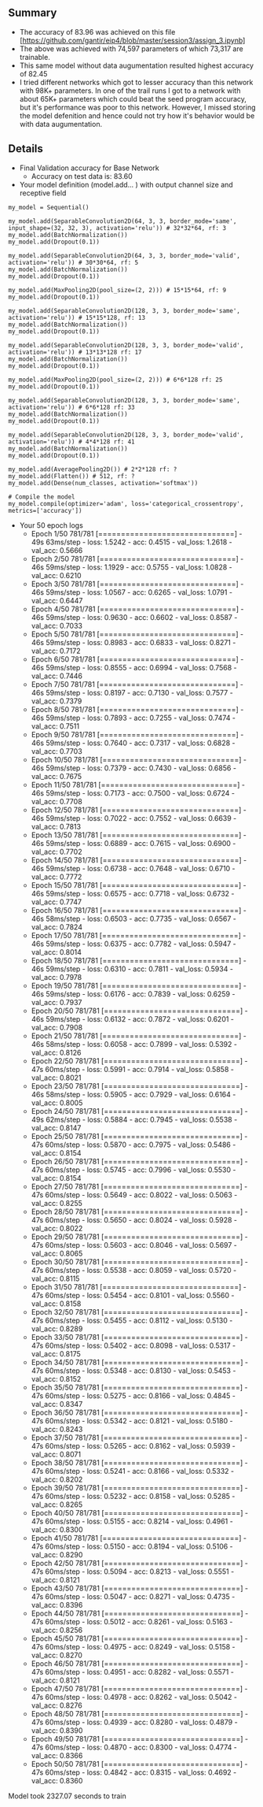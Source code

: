 ## Summary
* The accuracy of 83.96 was achieved on this file [https://github.com/gantir/eip4/blob/master/session3/assign_3.ipynb]
* The above was achieved with 74,597 parameters of which 73,317 are trainable.
* This same model without data augumentation resulted highest accuracy of 82.45
* I tried different networks which got to lesser accuracy than this network with 98K+ parameters. In one of the trail runs I got to a network with about 65K+ parameters which could beat the seed program accuracy, but it's performance was poor to this network. However, I missed storing the model defenition and hence could not try how it's behavior would be with data augumentation.

## Details
* Final Validation accuracy for Base Network
  * Accuracy on test data is: 83.60
* Your model definition (model.add... ) with output channel size and receptive field
```
my_model = Sequential()

my_model.add(SeparableConvolution2D(64, 3, 3, border_mode='same', input_shape=(32, 32, 3), activation='relu')) # 32*32*64, rf: 3
my_model.add(BatchNormalization())
my_model.add(Dropout(0.1))

my_model.add(SeparableConvolution2D(64, 3, 3, border_mode='valid', activation='relu')) # 30*30*64, rf: 5
my_model.add(BatchNormalization())
my_model.add(Dropout(0.1))

my_model.add(MaxPooling2D(pool_size=(2, 2))) # 15*15*64, rf: 9
my_model.add(Dropout(0.1))

my_model.add(SeparableConvolution2D(128, 3, 3, border_mode='same', activation='relu')) # 15*15*128, rf: 13
my_model.add(BatchNormalization())
my_model.add(Dropout(0.1))

my_model.add(SeparableConvolution2D(128, 3, 3, border_mode='valid', activation='relu')) # 13*13*128 rf: 17
my_model.add(BatchNormalization())
my_model.add(Dropout(0.1))

my_model.add(MaxPooling2D(pool_size=(2, 2))) # 6*6*128 rf: 25
my_model.add(Dropout(0.1))

my_model.add(SeparableConvolution2D(128, 3, 3, border_mode='same', activation='relu')) # 6*6*128 rf: 33
my_model.add(BatchNormalization())
my_model.add(Dropout(0.1))

my_model.add(SeparableConvolution2D(128, 3, 3, border_mode='valid', activation='relu')) # 4*4*128 rf: 41
my_model.add(BatchNormalization())
my_model.add(Dropout(0.1))

my_model.add(AveragePooling2D()) # 2*2*128 rf: ? 
my_model.add(Flatten()) # 512, rf: ?
my_model.add(Dense(num_classes, activation='softmax'))

# Compile the model
my_model.compile(optimizer='adam', loss='categorical_crossentropy', metrics=['accuracy'])
```
* Your 50 epoch logs
  * Epoch 1/50
781/781 [==============================] - 49s 63ms/step - loss: 1.5242 - acc: 0.4515 - val_loss: 1.2618 - val_acc: 0.5666
  * Epoch 2/50
781/781 [==============================] - 46s 59ms/step - loss: 1.1929 - acc: 0.5755 - val_loss: 1.0828 - val_acc: 0.6210
  * Epoch 3/50
781/781 [==============================] - 46s 59ms/step - loss: 1.0567 - acc: 0.6265 - val_loss: 1.0791 - val_acc: 0.6447
  * Epoch 4/50
781/781 [==============================] - 46s 59ms/step - loss: 0.9630 - acc: 0.6602 - val_loss: 0.8587 - val_acc: 0.7033
  * Epoch 5/50
781/781 [==============================] - 46s 59ms/step - loss: 0.8983 - acc: 0.6833 - val_loss: 0.8271 - val_acc: 0.7172
  * Epoch 6/50
781/781 [==============================] - 46s 59ms/step - loss: 0.8555 - acc: 0.6994 - val_loss: 0.7568 - val_acc: 0.7446
  * Epoch 7/50
781/781 [==============================] - 46s 59ms/step - loss: 0.8197 - acc: 0.7130 - val_loss: 0.7577 - val_acc: 0.7379
  * Epoch 8/50
781/781 [==============================] - 46s 59ms/step - loss: 0.7893 - acc: 0.7255 - val_loss: 0.7474 - val_acc: 0.7511
  * Epoch 9/50
781/781 [==============================] - 46s 59ms/step - loss: 0.7640 - acc: 0.7317 - val_loss: 0.6828 - val_acc: 0.7703
  * Epoch 10/50
781/781 [==============================] - 46s 59ms/step - loss: 0.7379 - acc: 0.7430 - val_loss: 0.6856 - val_acc: 0.7675
  * Epoch 11/50
781/781 [==============================] - 46s 59ms/step - loss: 0.7173 - acc: 0.7500 - val_loss: 0.6724 - val_acc: 0.7708
  * Epoch 12/50
781/781 [==============================] - 46s 59ms/step - loss: 0.7022 - acc: 0.7552 - val_loss: 0.6639 - val_acc: 0.7813
  * Epoch 13/50
781/781 [==============================] - 46s 59ms/step - loss: 0.6889 - acc: 0.7615 - val_loss: 0.6900 - val_acc: 0.7702
  * Epoch 14/50
781/781 [==============================] - 46s 59ms/step - loss: 0.6738 - acc: 0.7648 - val_loss: 0.6710 - val_acc: 0.7772
  * Epoch 15/50
781/781 [==============================] - 46s 59ms/step - loss: 0.6575 - acc: 0.7718 - val_loss: 0.6732 - val_acc: 0.7747
  * Epoch 16/50
781/781 [==============================] - 46s 58ms/step - loss: 0.6503 - acc: 0.7735 - val_loss: 0.6567 - val_acc: 0.7824
  * Epoch 17/50
781/781 [==============================] - 46s 59ms/step - loss: 0.6375 - acc: 0.7782 - val_loss: 0.5947 - val_acc: 0.8014
  * Epoch 18/50
781/781 [==============================] - 46s 59ms/step - loss: 0.6310 - acc: 0.7811 - val_loss: 0.5934 - val_acc: 0.7978
  * Epoch 19/50
781/781 [==============================] - 46s 59ms/step - loss: 0.6176 - acc: 0.7839 - val_loss: 0.6259 - val_acc: 0.7937
  * Epoch 20/50
781/781 [==============================] - 46s 59ms/step - loss: 0.6132 - acc: 0.7872 - val_loss: 0.6201 - val_acc: 0.7908
  * Epoch 21/50
781/781 [==============================] - 46s 58ms/step - loss: 0.6058 - acc: 0.7899 - val_loss: 0.5392 - val_acc: 0.8126
  * Epoch 22/50
781/781 [==============================] - 47s 60ms/step - loss: 0.5991 - acc: 0.7914 - val_loss: 0.5858 - val_acc: 0.8021
  * Epoch 23/50
781/781 [==============================] - 46s 58ms/step - loss: 0.5905 - acc: 0.7929 - val_loss: 0.6164 - val_acc: 0.8005
  * Epoch 24/50
781/781 [==============================] - 49s 62ms/step - loss: 0.5884 - acc: 0.7945 - val_loss: 0.5538 - val_acc: 0.8147
  * Epoch 25/50
781/781 [==============================] - 47s 60ms/step - loss: 0.5870 - acc: 0.7975 - val_loss: 0.5486 - val_acc: 0.8154
  * Epoch 26/50
781/781 [==============================] - 47s 60ms/step - loss: 0.5745 - acc: 0.7996 - val_loss: 0.5530 - val_acc: 0.8154
  * Epoch 27/50
781/781 [==============================] - 47s 60ms/step - loss: 0.5649 - acc: 0.8022 - val_loss: 0.5063 - val_acc: 0.8255
  * Epoch 28/50
781/781 [==============================] - 47s 60ms/step - loss: 0.5650 - acc: 0.8024 - val_loss: 0.5928 - val_acc: 0.8022
  * Epoch 29/50
781/781 [==============================] - 47s 60ms/step - loss: 0.5603 - acc: 0.8046 - val_loss: 0.5697 - val_acc: 0.8065
  * Epoch 30/50
781/781 [==============================] - 47s 60ms/step - loss: 0.5538 - acc: 0.8059 - val_loss: 0.5720 - val_acc: 0.8115
  * Epoch 31/50
781/781 [==============================] - 47s 60ms/step - loss: 0.5454 - acc: 0.8101 - val_loss: 0.5560 - val_acc: 0.8158
  * Epoch 32/50
781/781 [==============================] - 47s 60ms/step - loss: 0.5455 - acc: 0.8112 - val_loss: 0.5130 - val_acc: 0.8289
  * Epoch 33/50
781/781 [==============================] - 47s 60ms/step - loss: 0.5402 - acc: 0.8098 - val_loss: 0.5317 - val_acc: 0.8175
  * Epoch 34/50
781/781 [==============================] - 47s 60ms/step - loss: 0.5348 - acc: 0.8130 - val_loss: 0.5453 - val_acc: 0.8152
  * Epoch 35/50
781/781 [==============================] - 47s 60ms/step - loss: 0.5275 - acc: 0.8166 - val_loss: 0.4845 - val_acc: 0.8347
  * Epoch 36/50
781/781 [==============================] - 47s 60ms/step - loss: 0.5342 - acc: 0.8121 - val_loss: 0.5180 - val_acc: 0.8243
  * Epoch 37/50
781/781 [==============================] - 47s 60ms/step - loss: 0.5265 - acc: 0.8162 - val_loss: 0.5939 - val_acc: 0.8071
  * Epoch 38/50
781/781 [==============================] - 47s 60ms/step - loss: 0.5241 - acc: 0.8166 - val_loss: 0.5332 - val_acc: 0.8202
  * Epoch 39/50
781/781 [==============================] - 47s 60ms/step - loss: 0.5232 - acc: 0.8158 - val_loss: 0.5285 - val_acc: 0.8265
  * Epoch 40/50
781/781 [==============================] - 47s 60ms/step - loss: 0.5155 - acc: 0.8214 - val_loss: 0.4961 - val_acc: 0.8300
  * Epoch 41/50
781/781 [==============================] - 47s 60ms/step - loss: 0.5150 - acc: 0.8194 - val_loss: 0.5106 - val_acc: 0.8290
  * Epoch 42/50
781/781 [==============================] - 47s 60ms/step - loss: 0.5094 - acc: 0.8213 - val_loss: 0.5551 - val_acc: 0.8121
  * Epoch 43/50
781/781 [==============================] - 47s 60ms/step - loss: 0.5047 - acc: 0.8271 - val_loss: 0.4735 - val_acc: 0.8396
  * Epoch 44/50
781/781 [==============================] - 47s 60ms/step - loss: 0.5012 - acc: 0.8261 - val_loss: 0.5163 - val_acc: 0.8256
  * Epoch 45/50
781/781 [==============================] - 47s 60ms/step - loss: 0.4975 - acc: 0.8249 - val_loss: 0.5158 - val_acc: 0.8270
  * Epoch 46/50
781/781 [==============================] - 47s 60ms/step - loss: 0.4951 - acc: 0.8282 - val_loss: 0.5571 - val_acc: 0.8121
  * Epoch 47/50
781/781 [==============================] - 47s 60ms/step - loss: 0.4978 - acc: 0.8262 - val_loss: 0.5042 - val_acc: 0.8276
  * Epoch 48/50
781/781 [==============================] - 47s 60ms/step - loss: 0.4939 - acc: 0.8280 - val_loss: 0.4879 - val_acc: 0.8390
  * Epoch 49/50
781/781 [==============================] - 47s 60ms/step - loss: 0.4870 - acc: 0.8300 - val_loss: 0.4774 - val_acc: 0.8366
  * Epoch 50/50
781/781 [==============================] - 47s 60ms/step - loss: 0.4842 - acc: 0.8315 - val_loss: 0.4692 - val_acc: 0.8360

Model took 2327.07 seconds to train

